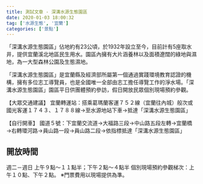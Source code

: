 ```yaml
---
title: 測試文章 - 深溝水源生態園區
date: 2020-01-03 18:00:32
tag: ['水源生態', '宜蘭']
categories: ['景點']
---
```


「深溝水源生態園區」佔地約有23公頃，於1932年設立至今，目前計有5座取水井，提供宜蘭溪北地區民生用水。園區內擁有大片涵養林以及面積遼闊的綠地與濕地，為一大型森林公園及生態濕地。

「深溝水源生態園區」是宜蘭縣及經濟部所屬第一個通過實踐環境教育認證的機構，擁有多位志工導覽員，也是全國唯一全部由志工擔任導覽工作的淨水場。「深溝水源生態園區」園區平日供團體預約參訪，假日開放民眾個別現場預約參觀。

<!-- more -->

【大眾交通建議】
宜蘭轉運站：搭乘葛瑪蘭客運７５２線（宜蘭往內城）般次或國光客運１７４３、１７８８線→至水源地站下車→抵達「深溝水源生態園區」
 
【自行開車】
國道５號：下宜蘭交流道→大福路三段→中山路五段左轉→宜蘭橋→右轉環河路→員山路一段→員山路二段→依指標抵達「深溝水源生態園區」

## 開放時間

週二－週日
上午９點～１１點半；下午２點～４點半
個別現場預約參觀梯次：上午１０點、下午２點。
※門票費用以現場提供為準。
